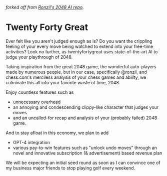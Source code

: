 _forked off from [Ronzil's 2048 AI repo](https://github.com/ronzil/2048-AI)._
 
# Twenty Forty Great

Ever felt like you aren't judged enough as is? Do you want the crippling feeling of your every move being watched to extend into your free-time activities? Look no further, as twentyfortygreat uses state-of-the-art AI to judge your playthrough of 2048.

Taking inspiration from the great 2048 game, the wonderful auto-players made by numerous people, but in our case, specifically @ronzil, and chess.com's merciless analysis of your chess games and ability, we culminate this all into your favorite waste of time, 2048.

Enjoy countless features such as
- unnecessary overhead
- an annoying and condescending clippy-like character that judges your moves
- and an uncalled-for recap and analysis of your (probably failed) 2048 game.

And to stay afloat in this economy, we plan to add
- GPT-4 integration
- various pay-to-win features such as "unlock undo moves"
through an novel and innovative subscription (& advertisement) based revenue plan

We will be expecting an initial seed round as soon as I can convince one of my business major friends to stop playing golf every weekend.
